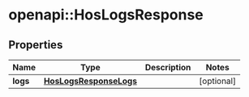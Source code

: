 # openapi::HosLogsResponse

## Properties
Name | Type | Description | Notes
------------ | ------------- | ------------- | -------------
**logs** | [**HosLogsResponseLogs**](HosLogsResponse_logs.md) |  | [optional] 


